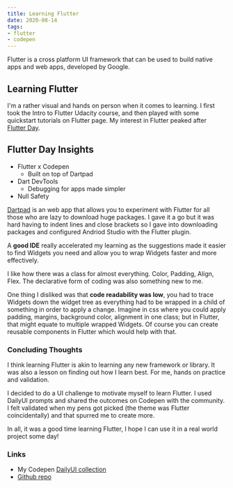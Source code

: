 ```yaml
---
title: Learning Flutter
date: 2020-08-14
tags:
- flutter
- codepen
---
```


Flutter is a cross platform UI framework that can be used to build native apps and web apps, developed by Google. <!-- excerpt -->

## Learning Flutter
I'm a rather visual and hands on person when it comes to learning. I first took the Intro to Flutter Udacity course, and then played with some quickstart tutorials on Flutter page. My interest in Flutter peaked after [Flutter Day](https://events.withgoogle.com/flutter-day/).

## Flutter Day Insights
- Flutter x Codepen
    * Built on top of Dartpad
- Dart DevTools
    * Debugging for apps made simpler
- Null Safety

[Dartpad](https://dartpad.dev/) is an web app that allows you to experiment with Flutter for all those who are lazy to download huge packages. I gave it a go but it was hard having to indent lines and close brackets so I gave into downloading packages and configured Andriod Studio with the Flutter plugin.

A **good IDE** really accelerated my learning as the suggestions made it easier to find Widgets you need and allow you to wrap Widgets faster and more effectively.

I like how there was a class for almost everything. Color, Padding, Align, Flex. The declarative form of coding was also something new to me.

One thing I disliked was that **code readability was low**, you had to trace Widgets down the widget tree as everything had to be wrapped in a child of something in order to apply a change. Imagine in css where you could apply padding, margins, background color, alignment in one class; but in Flutter, that might equate to multiple wrapped Widgets. Of course you can create reusable components in Flutter which would help with that. 

### Concluding Thoughts
I think learning Flutter is akin to learning any new framework or library. It was also a lesson on finding out how I learn best. For me, hands on practice and validation.

I decided to do a UI challenge to motivate myself to learn Flutter. I used DailyUI prompts and shared the outcomes on Codepen with the community. I felt validated when my pens got picked (the theme was Flutter coincidentally) and that spurred me to create more. 

In all, it was a good time learning Flutter, I hope I can use it in a real world project some day! 

### Links
- My Codepen [DailyUI collection](https://codepen.io/collection/nGYxNN) 
- [Github repo](https://github.com/kohrongying/daily-ui-flutter)